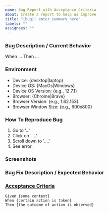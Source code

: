 ```yaml
---
name: Bug Report with Acceptance Criteria
about: Create a report to help us improve
title: "[bug]: enter_summary_here"
labels: ""
assignees: ""
---
```


### Bug Description / Current Behavior

<!-- [Enter short description of what the bug is.] -->

When ... Then ...

### Environment

<!-- [Please specify which device and browser you were using when you saw this bug.] -->

- Device: {desktop|laptop}
- Device OS: {MacOs|Windows}
- Device OS Version: {e.g., 12.7.1}
- Browser: {Chrome|Brave}
- Browser Version: {e.g., 1.62.153}
- Browser Window Size: {e.g., 600x800}

### How To Reproduce Bug

<!-- [Describe steps to reproduce the bug.] -->

1. Go to '...'
2. Click on '....'
3. Scroll down to '....'
4. See error.

### Screenshots

<!-- [If applicable, add screenshots to help explain your problem.] -->

### Bug Fix Description / Expected Behavior

<!-- [Enter short description of what you expected to happen.] -->

### [Acceptance Criteria](https://cucumber.io/docs/bdd/better-gherkin/)

<!-- [Describe exact behavior that will fix this bug.  Replace {placeholder} values.] -->

```gherkin
Given {some context}
When {certain action is taken}
Then {the outcome of action is observed}
```

